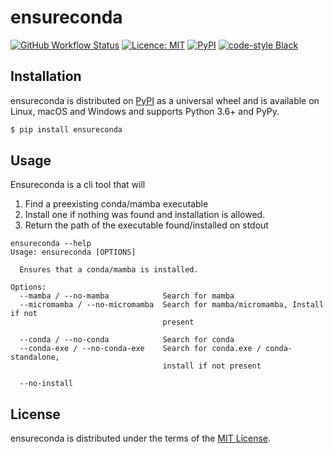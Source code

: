 # ensureconda

[![GitHub Workflow Status](https://img.shields.io/github/workflow/status/mariusvniekerk/condax/Python%20package)](https://github.com/mariusvniekerk/ensureconda/actions?query=workflow%3A%22Python+package%22)
[![Licence: MIT](https://img.shields.io/github/license/mariusvniekerk/ensureconda)](https://github.com/mariusvniekerk/ensureconda/blob/master/LICENSE-MIT)
[![PyPI](https://img.shields.io/pypi/v/ensureconda)](https://pypi.org/project/nsureconda)
[![code-style Black](https://img.shields.io/badge/code%20style-black-000000.svg)](https://https://github.com/psf/black)

## Installation

ensureconda is distributed on [PyPI](https://pypi.org) as a universal
wheel and is available on Linux, macOS and Windows and supports
Python 3.6+ and PyPy.

```bash
$ pip install ensureconda
```

## Usage

Ensureconda is a cli tool that will

1. Find a preexisting conda/mamba executable
2. Install one if nothing was found and installation is allowed.
3. Return the path of the executable found/installed on stdout

```
ensureconda --help
Usage: ensureconda [OPTIONS]

  Ensures that a conda/mamba is installed.

Options:
  --mamba / --no-mamba            Search for mamba
  --micromamba / --no-micromamba  Search for mamba/micromamba, Install if not
                                  present

  --conda / --no-conda            Search for conda
  --conda-exe / --no-conda-exe    Search for conda.exe / conda-standalone,
                                  install if not present

  --no-install
```


## License

ensureconda is distributed under the terms of the
[MIT License](https://choosealicense.com/licenses/mit).
